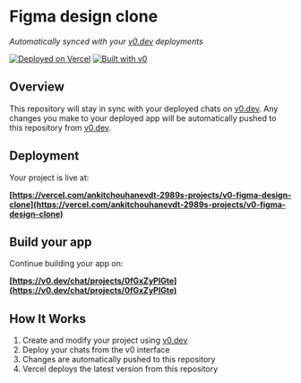 # Figma design clone

*Automatically synced with your [v0.dev](https://v0.dev) deployments*

[![Deployed on Vercel](https://img.shields.io/badge/Deployed%20on-Vercel-black?style=for-the-badge&logo=vercel)](https://vercel.com/ankitchouhanevdt-2989s-projects/v0-figma-design-clone)
[![Built with v0](https://img.shields.io/badge/Built%20with-v0.dev-black?style=for-the-badge)](https://v0.dev/chat/projects/0fGxZyPlGte)

## Overview

This repository will stay in sync with your deployed chats on [v0.dev](https://v0.dev).
Any changes you make to your deployed app will be automatically pushed to this repository from [v0.dev](https://v0.dev).

## Deployment

Your project is live at:

**[https://vercel.com/ankitchouhanevdt-2989s-projects/v0-figma-design-clone](https://vercel.com/ankitchouhanevdt-2989s-projects/v0-figma-design-clone)**

## Build your app

Continue building your app on:

**[https://v0.dev/chat/projects/0fGxZyPlGte](https://v0.dev/chat/projects/0fGxZyPlGte)**

## How It Works

1. Create and modify your project using [v0.dev](https://v0.dev)
2. Deploy your chats from the v0 interface
3. Changes are automatically pushed to this repository
4. Vercel deploys the latest version from this repository